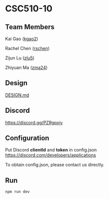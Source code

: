 # CSC510-10
## Team Members

Kai Gao ([kgao2](mailto:kgao2@ncsu.edu))

Rachel Chen ([rschen](mailto:rschen@ncsu.edu))

Zijun Lu ([zlu5](mailto:zlu5@ncsu.edu))

Zhiyuan Ma ([zma24](mailto:zma24@ncsu.edu))

## Design

[DESIGN.md](DESIGN.md)

## Discord
https://discord.gg/PZRgpxjv

## Configuration
Put Discord **clientId** and **token** in config.json
https://discord.com/developers/applications

To obtain config.json, please contact us directly.

## Run
```shell
npm run dev
```
